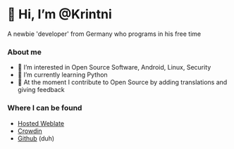 # 👋 Hi, I’m @Krintni
A newbie 'developer' from Germany who programs in his free time 

### About me
- 👀 I’m interested in Open Source Software, Android, Linux, Security
- 🌱 I’m currently learning Python
- 💞️ At the moment I contribute to Open Source by adding translations and giving feedback

### Where I can be found
- [Hosted Weblate](https://hosted.weblate.org/user/Krintni/)
- [Crowdin](https://crowdin.com/profile/krintni)
- [Github](https://github.com/Krintni) (duh)

<!---
Krintni/Krintni is a ✨ special ✨ repository because its `README.md` (this file) appears on your GitHub profile.
You can click the Preview link to take a look at your changes.
- 📫 How to reach me ...
--->
